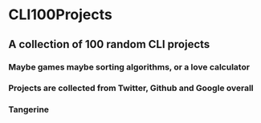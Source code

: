 # CLI100Projects
## A collection of 100 random CLI projects

### Maybe games maybe sorting algorithms, or a love calculator
### Projects are collected from Twitter, Github and Google overall


### Tangerine

